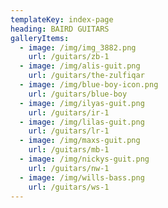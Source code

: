 ```yaml
---
templateKey: index-page
heading: BAIRD GUITARS
galleryItems:
  - image: /img/img_3882.png
    url: /guitars/zb-1
  - image: /img/alis-guit.png
    url: /guitars/the-zulfiqar
  - image: /img/blue-boy-icon.png
    url: /guitars/blue-boy
  - image: /img/ilyas-guit.png
    url: /guitars/ir-1
  - image: /img/lilas-guit.png
    url: /guitars/lr-1
  - image: /img/maxs-guit.png
    url: /guitars/mb-1
  - image: /img/nickys-guit.png
    url: /guitars/nw-1
  - image: /img/wills-bass.png
    url: /guitars/ws-1
---
```


